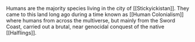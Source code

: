 Humans are the majority species living in the city of [[Stickyickistan]]. They came to this land long ago during a time known as [[Human Colonialism]] where humans from across the multiverse, but mainly from the Sword Coast, carried out a brutal, near genocidal conquest of the native [[Halflings]].
